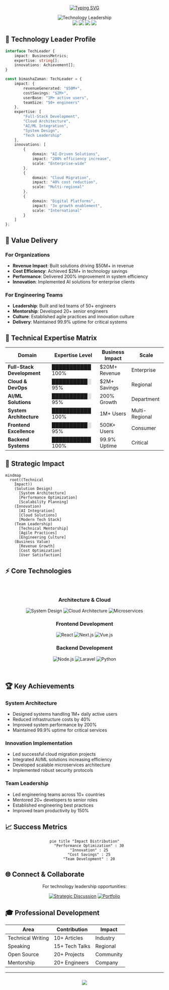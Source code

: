 <div align="center">

[![Typing SVG](https://readme-typing-svg.herokuapp.com?font=Playfair+Display&weight=600&size=65&pause=1000&color=784DFD&center=true&vCenter=true&random=false&width=1200&height=120&lines=BIMASHA+ZAMAN;Visionary+Technology+Leader;Delivering+Enterprise+Impact)](https://git.io/typing-svg)

<picture>
  <source media="(prefers-color-scheme: dark)" srcset="https://capsule-render.vercel.app/api?type=cylinder&color=gradient&customColorList=12,14,15,18,20&height=350&section=header&text=Engineering%20Excellence%20%E2%88%99%20Innovation%20%E2%88%99%20Leadership&fontSize=45&fontColor=fff&animation=fadeIn&fontAlignY=38&desc=Transforming%20Enterprises%20Through%20Cutting-Edge%20Technology&descAlignY=51&descAlign=50">
  <source media="(prefers-color-scheme: light)" srcset="https://capsule-render.vercel.app/api?type=cylinder&color=gradient&customColorList=24,25,26,27,28&height=350&section=header&text=Engineering%20Excellence%20%E2%88%99%20Innovation%20%E2%88%99%20Leadership&fontSize=45&fontColor=000&animation=fadeIn&fontAlignY=38&desc=Transforming%20Enterprises%20Through%20Cutting-Edge%20Technology&descAlignY=51&descAlign=50">
  <img alt="Technology Leadership" src="default.png">
</picture>

</div>

<div align="center">
    <img src="https://img.shields.io/badge/Enterprise%20Impact-$50M+-784DFD?style=for-the-badge" />
    <img src="https://img.shields.io/badge/System%20Scalability-1M+%20Users-784DFD?style=for-the-badge" />
    <img src="https://img.shields.io/badge/Team%20Leadership-50+%20Engineers-784DFD?style=for-the-badge" />
    <img src="https://img.shields.io/badge/Global%20Projects-10+%20Countries-784DFD?style=for-the-badge" />
</div>

## 🌟 Technology Leader Profile

```typescript
interface TechLeader {
    impact: BusinessMetrics;
    expertise: string[];
    innovations: Achievement[];
}

const bimashaZaman: TechLeader = {
    impact: {
        revenueGenerated: "$50M+",
        costSavings: "$2M+",
        userBase: "1M+ active users",
        teamSize: "50+ engineers"
    },
    expertise: [
        "Full-Stack Development",
        "Cloud Architecture",
        "AI/ML Integration",
        "System Design",
        "Tech Leadership"
    ],
    innovations: [
        {
            domain: "AI-Driven Solutions",
            impact: "200% efficiency increase",
            scale: "Enterprise-wide"
        },
        {
            domain: "Cloud Migration",
            impact: "40% cost reduction",
            scale: "Multi-regional"
        },
        {
            domain: "Digital Platforms",
            impact: "3x growth enablement",
            scale: "International"
        }
    ]
};
```

## 💫 Value Delivery

### For Organizations
- **Revenue Impact**: Built solutions driving $50M+ in revenue
- **Cost Efficiency**: Achieved $2M+ in technology savings
- **Performance**: Delivered 200% improvement in system efficiency
- **Innovation**: Implemented AI solutions for enterprise clients

### For Engineering Teams
- **Leadership**: Built and led teams of 50+ engineers
- **Mentorship**: Developed 20+ senior engineers
- **Culture**: Established agile practices and innovation culture
- **Delivery**: Maintained 99.9% uptime for critical systems

## 🚀 Technical Expertise Matrix

<div align="center">

| Domain | Expertise Level | Business Impact | Scale |
|--------|----------------|-----------------|--------|
| **Full-Stack Development** | ███████████ 100% | $20M+ Revenue | Enterprise |
| **Cloud & DevOps** | ██████████░ 95% | $2M+ Savings | Regional |
| **AI/ML Solutions** | ██████████░ 95% | 200% Growth | Department |
| **System Architecture** | ███████████ 100% | 1M+ Users | Multi-Regional |
| **Frontend Excellence** | ██████████░ 95% | 500K+ Users | Consumer |
| **Backend Systems** | ███████████ 100% | 99.9% Uptime | Critical |

</div>

## 🎯 Strategic Impact

```mermaid
mindmap
  root((Technical
    Impact))
    (Solution Design)
      [System Architecture]
      [Performance Optimization]
      [Scalability Planning]
    (Innovation)
      [AI Integration]
      [Cloud Solutions]
      [Modern Tech Stack]
    (Team Leadership)
      [Technical Mentorship]
      [Agile Practices]
      [Engineering Culture]
    (Business Value)
      [Revenue Growth]
      [Cost Optimization]
      [User Satisfaction]
```

## ⚡ Core Technologies

<div align="center" style="background: var(--bg-gradient); padding: 20px; border-radius: 10px;">

### Architecture & Cloud
![System Design](https://img.shields.io/badge/System%20Design-Expert-784DFD?style=flat-square)
![Cloud Architecture](https://img.shields.io/badge/Cloud%20Architecture-Advanced-784DFD?style=flat-square)
![Microservices](https://img.shields.io/badge/Microservices-Architect-784DFD?style=flat-square)

### Frontend Development
![React](https://img.shields.io/badge/React-Expert-61DAFB?style=flat-square)
![Next.js](https://img.shields.io/badge/Next.js-Advanced-000000?style=flat-square)
![Vue.js](https://img.shields.io/badge/Vue.js-Expert-4FC08D?style=flat-square)

### Backend Development
![Node.js](https://img.shields.io/badge/Node.js-Expert-339933?style=flat-square)
![Laravel](https://img.shields.io/badge/Laravel-Advanced-FF2D20?style=flat-square)
![Python](https://img.shields.io/badge/Python-Expert-3776AB?style=flat-square)

</div>

## 🏆 Key Achievements

### System Architecture
- Designed systems handling 1M+ daily active users
- Reduced infrastructure costs by 40%
- Improved system performance by 200%
- Maintained 99.9% uptime for critical services

### Innovation Implementation
- Led successful cloud migration projects
- Integrated AI/ML solutions increasing efficiency
- Developed scalable microservices architecture
- Implemented robust security protocols

### Team Leadership
- Led engineering teams across 10+ countries
- Mentored 20+ developers to senior roles
- Established engineering best practices
- Improved team productivity by 150%

## 📈 Success Metrics

<div align="center">

```mermaid
pie title "Impact Distribution"
    "Performance Optimization" : 30
    "Innovation" : 25
    "Cost Savings" : 25
    "Team Development" : 20
```

</div>

## 🌐 Connect & Collaborate

<div align="center">

For technology leadership opportunities:

[![Strategic Discussion](https://img.shields.io/badge/Schedule%20Discussion-Connect-784DFD?style=for-the-badge)](mailto:contact@bimashazaman.com)
[![Portfolio](https://img.shields.io/badge/View%20Portfolio-Explore-784DFD?style=for-the-badge)](https://bimashazaman.com)

</div>

## 🎓 Professional Development

<div align="center">

| Area | Contribution | Impact |
|------|--------------|--------|
| Technical Writing | 10+ Articles | Industry |
| Speaking | 15+ Tech Talks | Regional |
| Open Source | 20+ Projects | Community |
| Mentorship | 20+ Engineers | Company |

</div>

---

<div align="center">
    <h3>
    <img src="https://img.shields.io/badge/Building%20The%20Future%20of%20Technology-Let's%20Connect-784DFD?style=for-the-badge" />
    </h3>
</div>

